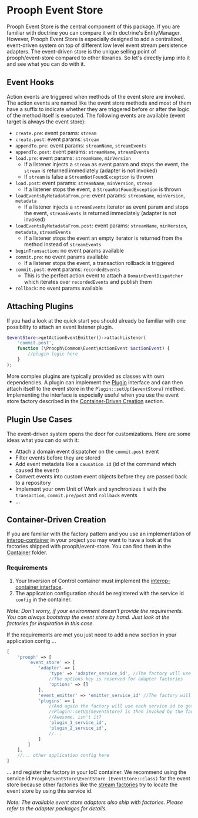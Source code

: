# Prooph Event Store

Prooph Event Store is the central component of this package. If you are familiar with doctrine
you can compare it with doctrine's EntityManager.
However, Prooph Event Store is especially designed to add a centralized, event-driven system on top
of different low level event stream persistence adapters.
The event-driven store is the unique selling point of prooph/event-store compared to other libraries.
So let's directly jump into it and see what you can do with it.

## Event Hooks

Action events are triggered when methods of the event store are invoked. The action events are named like the event store methods and most of them have
a suffix to indicate whether they are triggered before or after the logic of the method itself is executed.
The following events are available (event target is always the event store):

- `create.pre`: event params: `stream`
- `create.post`: event params: `stream`
- `appendTo.pre`: event params: `streamName`, `streamEvents`
- `appendTo.post`: event params: `streamName`, `streamEvents`
- `load.pre`: event params: `streamName`, `minVersion`
  - If a listener injects a `stream` as event param and stops the event, the `stream` is returned immediately (adapter is not invoked)
  - If `stream` is false a `StreamNotFoundException` is thrown
- `load.post`: event params: `streamName`, `minVersion`, `stream`
  - If a listener stops the event, a `StreamNotFoundException` is thrown
- `loadEventsByMetadataFrom.pre`: event params: `streamName`, `minVersion`, `metadata`
  - If a listener injects a `streamEvents` iterator as event param and stops the event, `streamEvents` is returned immediately (adapter is not invoked)
- `loadEventsByMetadataFrom.post`: event params: `streamName`, `minVersion`, `metadata`, `streamEvents`
  - If a listener stops the event an empty iterator is returned from the method instead of `streamEvents`
- `beginTransaction`: no event params available
- `commit.pre`: no event params available
  - If a listener stops the event, a transaction rollback is triggered
- `commit.post`: event params: `recordedEvents`
  - This is the perfect action event to attach a `DomainEventDispatcher` which iterates over `recordedEvents` and publish them
- `rollback`: no event params available

## Attaching Plugins

If you had a look at the quick start you should already be familiar with one possibility to attach an event listener plugin.

```php
$eventStore->getActionEventEmitter()->attachListener(
    'commit.post',
    function (\Prooph\Common\Event\ActionEvent $actionEvent) {
        //plugin logic here
    }
);
```

More complex plugins are typically provided as classes with own dependencies. A plugin can implement the [Plugin](src/Plugin/Plugin.php) interface
and can then attach itself to the event store in the `Plugin::setUp($eventStore)` method.
Implementing the interface is especially useful when you use the event store factory described in the [Container-Driven Creation](#container-driven-creation) section.

## Plugin Use Cases

The event-driven system opens the door for customizations. Here are some ideas what you can do with it:

- Attach a domain event dispatcher on the `commit.post` event
- Filter events before they are stored
- Add event metadata like a `causation id` (id of the command which caused the event)
- Convert events into custom event objects before they are passed back to a repository
- Implement your own Unit of Work and synchronizes it with the `transaction`, `commit.pre/post` and `rollback` events
- ...

## Container-Driven Creation

If you are familiar with the factory pattern and you use an implementation of [interop-container](https://github.com/container-interop/container-interop)
in your project you may want to have a look at the factories shipped with prooph/event-store.
You can find them in the [Container](../src/Container) folder.

### Requirements

1. Your Inversion of Control container must implement the [interop-container interface](https://github.com/container-interop/container-interop).
2. The application configuration should be registered with the service id `config` in the container.

*Note: Don't worry, if your environment doesn't provide the requirements. You can
always bootstrap the event store by hand. Just look at the factories for inspiration in this case.*

If the requirements are met you just need to add a new section in your application config ...

```php
[
    'prooph' => [
        'event_store' => [
            'adapter' => [
                'type' => 'adapter_service_id', //The factory will use this id to get the adapter from the container
                //The options key is reserved for adapter factories
                'options' => []
            ],
            'event_emitter' => 'emitter_service_id' //The factory will use this id to get the event emitter from the container
            'plugins' => [
                //And again the factory will use each service id to get the plugin from the container
                //Plugin::setUp($eventStore) is then invoked by the factory so your plugins get attached automatically
                //Awesome, isn't it?
                'plugin_1_service_id',
                'plugin_2_service_id',
                //...
            ]
        ]
    ],
    //... other application config here
]
```

... and register the factory in your IoC container. We recommend using the service id `Prooph\EventStore\EventStore (EventStore::class)` for the event store
because other factories like the [stream factories](../src/Container/Stream) try to locate the event store
by using this service id.

*Note: The available event store adapters also ship with factories. Please refer to the adapter packages for details.*